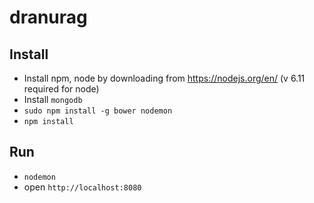 # dranurag

## Install
- Install npm, node by downloading from https://nodejs.org/en/ (v 6.11 required for node)
- Install `mongodb`
- `sudo npm install -g bower nodemon`
- `npm install`

## Run
- `nodemon`
- open `http://localhost:8080`
